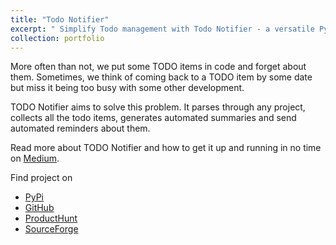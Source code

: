 ```yaml
---
title: "Todo Notifier"
excerpt: " Simplify Todo management with Todo Notifier - a versatile Python library that generates automated summaries and sends reminders via email, SNS, SES & more.<br/><img src='/images/todonotifier.png' width="300">"
collection: portfolio
---
```


More often than not, we put some TODO items in code and forget about them. Sometimes, we
think of coming back to a TODO item by some date but miss it being too busy with some
other development.

TODO Notifier aims to solve this problem. It parses through any project, collects all
the todo items, generates automated summaries and send automated reminders about them.

Read more about TODO Notifier and how to get it up and running in no time on
[Medium](https://at-k.medium.com/streamline-your-todos-with-todo-notifier-for-python-projects-6f95c03a2d34).

Find project on

- [PyPi](https://pypi.org/project/todonotifier/)
- [GitHub](https://github.com/ashu-tosh-kumar/todo_notifier)
- [ProductHunt](https://www.producthunt.com/posts/todo-notifier)
- [SourceForge](https://sourceforge.net/projects/todo-notifier/)
